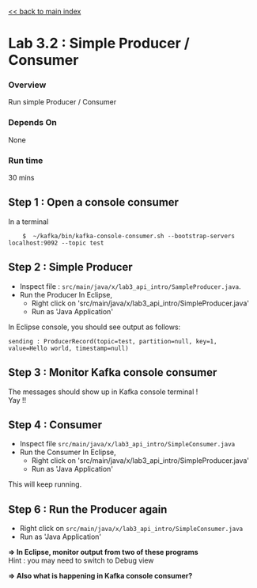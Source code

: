 <link rel='stylesheet' href='../assets/css/main.css'/>

[<< back to main index](../README.md)

Lab 3.2 : Simple Producer / Consumer
===========================

### Overview
Run simple Producer / Consumer

### Depends On
None

### Run time
30 mins


## Step 1 : Open a console consumer
In a terminal
```
    $  ~/kafka/bin/kafka-console-consumer.sh --bootstrap-servers localhost:9092 --topic test
```

## Step 2 : Simple Producer
* Inspect file : `src/main/java/x/lab3_api_intro/SampleProducer.java`.  
* Run the Producer
In Eclipse,
    - Right click on 'src/main/java/x/lab3_api_intro/SimpleProducer.java'
    - Run as 'Java Application'

In Eclipse console, you should see output as follows:
```console
sending : ProducerRecord(topic=test, partition=null, key=1, value=Hello world, timestamp=null)
```


## Step 3 : Monitor Kafka console consumer
The messages should show up in Kafka console terminal !  
Yay !!


## Step 4 : Consumer
* Inspect file `src/main/java/x/lab3_api_intro/SimpleConsumer.java`  
* Run the Consumer
In Eclipse,
    - Right click on 'src/main/java/x/lab3_api_intro/SimpleProducer.java'
    - Run as 'Java Application'

This will keep running.

## Step 6 : Run the Producer again
* Right click on `src/main/java/x/lab3_api_intro/SimpleConsumer.java`
* Run as 'Java Application'

**=> In Eclipse, monitor output from two of these programs**   
Hint : you may need to switch to Debug view

**=> Also what is happening in Kafka console consumer?**
